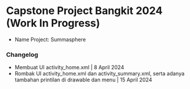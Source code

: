 # Capstone Project Bangkit 2024 (Work In Progress)
- Name Project: Summasphere

### Changelog
- Membuat UI activity_home.xml | 8 April 2024
- Rombak UI activity_home.xml dan activity_summary.xml, serta adanya tambahan printilan di drawable dan menu | 15 April 2024
